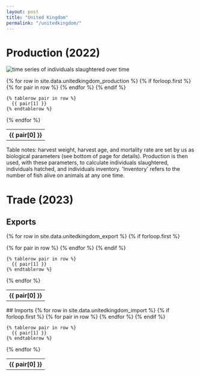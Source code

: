 ```yaml
---
layout: post
title: "United Kingdom"
permalink: "/unitedkingdom/"
---
```

# Production (2022)  
![time series of individuals slaughtered over time](../assets/images/unitedkingdom_timeseries.png)


  <table>
  {% for row in site.data.unitedkingdom_production %}
    {% if forloop.first %}
    <tr>
      {% for pair in row %}
        <th>{{ pair[0] }}</th>
      {% endfor %}
    </tr>
    {% endif %}
    
    {% tablerow pair in row %}
      {{ pair[1] }}
    {% endtablerow %}
  {% endfor %}
</table>
Table notes: harvest weight, harvest age, and mortality rate are set by us
as biological parameters (see bottom of page for details). Production is then 
used, with these parameters, to calculate individuals slaughtered, individuals
hatched, and individuals inventory. 'Inventory' refers to the number of fish alive on animals at any
one time.


# Trade (2023)  
## Exports  


  <table>

  {% for row in site.data.unitedkingdom_export %}
    {% if forloop.first %}
    <tr>
      {% for pair in row %}
        <th>{{ pair[0] }}</th>
      {% endfor %}
    </tr>
    {% endif %}
    
    {% tablerow pair in row %}
      {{ pair[1] }}
    {% endtablerow %}
  {% endfor %}
</table>
## Imports  

  <table>
  {% for row in site.data.unitedkingdom_import %}
    {% if forloop.first %}
    <tr>
      {% for pair in row %}
        <th>{{ pair[0] }}</th>
      {% endfor %}
    </tr>
    {% endif %}
    
    {% tablerow pair in row %}
      {{ pair[1] }}
    {% endtablerow %}
  {% endfor %}
</table>

